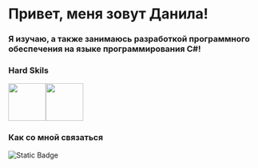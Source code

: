 <h1>Привет, меня зовут Данила!</h1>


<h3>Я изучаю, а также занимаюсь разработкой программного обеспечения на языке программирования C#!</h2>


<h3>Hard Skils</h3>
<div><img src="https://cdn-icons-png.flaticon.com/512/6132/6132221.png" width="75"/><img margin="10,0,0,0" src="https://upload.wikimedia.org/wikipedia/commons/e/ee/.NET_Core_Logo.svg" width="75"></div>


<h3>Как со мной связаться</h3>
<img alt="Static Badge" src="https://img.shields.io/badge/telegram-0090ff?style=for-the-badge&logoColor=telegram&link=https%3A%2F%2Ft.me%2Fb0ndisss">
